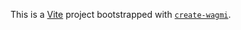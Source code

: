 This is a [Vite](https://vitejs.dev) project bootstrapped with [`create-wagmi`](https://github.com/wevm/wagmi/tree/beta/packages/create-wagmi).
